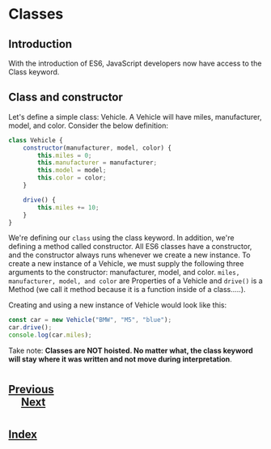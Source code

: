 # Classes
## Introduction
With the introduction of ES6, JavaScript developers now have access to the Class keyword.

## Class and constructor
Let's define a simple class: Vehicle. A Vehicle will have miles, manufacturer, model, and color. Consider the below definition:

```js
class Vehicle {
    constructor(manufacturer, model, color) {
        this.miles = 0;
        this.manufacturer = manufacturer;
        this.model = model;
        this.color = color;
    }

    drive() {
        this.miles += 10;
    }
}
```
We're defining our `class` using the class keyword. In addition, we're defining a method called constructor. All ES6 classes have a constructor, and the constructor always runs whenever we create a new instance. To create a new instance of a Vehicle, we must supply the following three arguments to the constructor: manufacturer, model, and color. `miles, manufacturer, model, and color` are Properties of a Vehicle and `drive()` is a Method (we call it method because it is a function inside of a class.....).

Creating and using a new instance of Vehicle would look like this:
```js
const car = new Vehicle("BMW", "M5", "blue");
car.drive();
console.log(car.miles);
```
Take note: __Classes are NOT hoisted. No matter what, the class keyword will stay where it was written and not move during interpretation__.
#
## [Previous](./001_Overview.md)<span>&nbsp;&nbsp;&nbsp;&nbsp;&nbsp;&nbsp;&nbsp;&nbsp;&nbsp;&nbsp;&nbsp;&nbsp;&nbsp;&nbsp;&nbsp;&nbsp;&nbsp;&nbsp;&nbsp;&nbsp;&nbsp;&nbsp;&nbsp;&nbsp;&nbsp;&nbsp;&nbsp;&nbsp;&nbsp;&nbsp;&nbsp;&nbsp;&nbsp;&nbsp;&nbsp;&nbsp;&nbsp;&nbsp;&nbsp;&nbsp;&nbsp;&nbsp;&nbsp;&nbsp;&nbsp;&nbsp;&nbsp;&nbsp;&nbsp;&nbsp;&nbsp;&nbsp;&nbsp;&nbsp;&nbsp;&nbsp;&nbsp;&nbsp;&nbsp;&nbsp;&nbsp;&nbsp;&nbsp;&nbsp;&nbsp;&nbsp;&nbsp;&nbsp;&nbsp;&nbsp;&nbsp;&nbsp;&nbsp;&nbsp;&nbsp;&nbsp;&nbsp;&nbsp;&nbsp;&nbsp;&nbsp;&nbsp;&nbsp;&nbsp;&nbsp;&nbsp;&nbsp;</span> [Next](./003_Inheritance_Super.md)
#
##  [Index](../../Index.md)